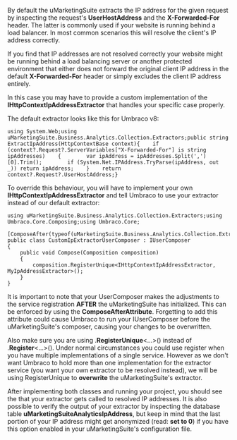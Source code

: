 By default the uMarketingSuite extracts the IP address for the given request by inspecting the request's **UserHostAddress** and the **X-Forwarded-For** header. The latter is commonly used if your website is running behind a load balancer. In most common scenarios this will resolve the client's IP address correctly.

If you find that IP addresses are not resolved correctly your website might be running behind a load balancing server or another protected environment that either does not forward the original client IP address in the default **X-Forwarded-For** header or simply excludes the client IP address entirely. 

In this case you may have to provide a custom implementation of the **IHttpContextIpAddressExtractor** that handles your specific case properly.

The default extractor looks like this for Umbraco v8:

    using System.Web;using uMarketingSuite.Business.Analytics.Collection.Extractors;public string ExtractIpAddress(HttpContextBase context){    if (context?.Request?.ServerVariables["X-Forwarded-For"] is string ipAddresses)    {        var ipAddress = ipAddresses.Split(',')[0].Trim();        if (System.Net.IPAddress.TryParse(ipAddress, out _)) return ipAddress;    }    return context?.Request?.UserHostAddress;}

To override this behaviour, you will have to implement your own **IHttpContextIpAddressExtractor** and tell Umbraco to use your extractor instead of our default extractor:

    using uMarketingSuite.Business.Analytics.Collection.Extractors;using Umbraco.Core.Composing;using Umbraco.Core;
    
    [ComposeAfter(typeof(uMarketingSuite.Business.Analytics.Collection.Extractors.AnalyticsExtractorsComposer))]
    public class CustomIpExtractorUserComposer : IUserComposer
    {
        public void Compose(Composition composition)
        {
            composition.RegisterUnique<IHttpContextIpAddressExtractor, MyIpAddressExtractor>();
        }
    }

It is important to note that your UserComposer makes the adjustments to the service registration **AFTER** the uMarketingSuite has initialized. This can be enforced by using the **ComposeAfterAttribute**. Forgetting to add this attribute could cause Umbraco to run your IUserComposer before the uMarketingSuite's composer, causing your changes to be overwritten.

Also make sure you are using .**RegisterUnique**&lt;...&gt;() instead of .**Register**&lt;...&gt;(). Under normal circumstances you could use register when you have multiple implementations of a single service. However as we don't want Umbraco to hold more than one implementation for the extractor service (you want your own extractor to be resolved instead), we will be using RegisterUnique to **overwrite** the uMarketingSuite's extractor.

After implementing both classes and running your project, you should see the that your extractor gets called to resolved IP addresses. It is also possible to verify the output of your extractor by inspecting the database table **uMarketingSuiteAnalyticsIpAddress**, but keep in mind that the last portion of your IP address might get anonymized (read: **set to 0**) if you have this option enabled in your uMarketingSuite's configuration file.
